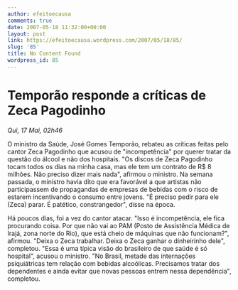 ```yaml
---
author: efeitoecausa
comments: true
date: 2007-05-18 11:32:00+00:00
layout: post
link: https://efeitoecausa.wordpress.com/2007/05/18/85/
slug: '85'
title: No Content Found
wordpress_id: 85
---
```


>

#  Temporão responde a críticas de Zeca Pagodinho  

                                     

  

  _Qui, 17 Mai, 02h46_

    

 

O ministro da Saúde, José Gomes Temporão, rebateu as críticas feitas pelo cantor Zeca Pagodinho que acusou de "incompetência" por querer tratar da questão do álcool e não dos hospitais. "Os discos de Zeca Pagodinho tocam todos os dias na minha casa, mas ele tem um contrato de R$ 8 milhões. Não preciso dizer mais nada", afirmou o ministro. Na semana passada, o ministro havia dito que era favorável a que artistas não participassem de propagandas de empresas de bebidas com o risco de estarem incentivando o consumo entre jovens. "É preciso pedir para ele (Zeca) parar. É patético, constrangedor", disse na época. 

  


Há poucos dias, foi a vez do cantor atacar. "Isso é incompetência, ele fica procurando coisa. Por que não vai ao PAM (Posto de Assistência Médica de Irajá, zona norte do Rio), que está cheio de máquinas que não funcionam?", afirmou. "Deixa o Zeca trabalhar. Deixa o Zeca ganhar o dinheirinho dele", completou. "Essa é uma típica visão do brasileiro de que saúde é só hospital", acusou o ministro. "No Brasil, metade das internações psiquiátricas tem relação com bebidas alcoólicas. Precisamos tratar dos dependentes e ainda evitar que novas pessoas entrem nessa dependência", completou.
